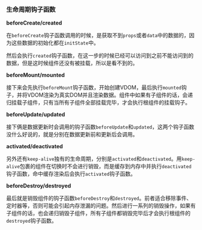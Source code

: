 ### 生命周期钩子函数

**beforeCreate/created**

在`beforeCreate`钩子函数调用的时候，是获取不到`props`或者`data`中的数据的，因为这些数据的初始化都在`initState`中。

然后会执行`created`钩子函数，在这一步的时候已经可以访问到之前不能访问到的数据，但是这时候组件还没有被挂载，所以是看不到的。

**beforeMount/mounted**

接下来会先执行`beforeMount`钩子函数，开始创建VDOM，最后执行`mounted`钩子，并将VDOM渲染为真实DOM并且渲染数据。组件中如果有子组件的话，会递归挂载子组件，只有当所有子组件全部挂载完毕，才会执行根组件的挂载钩子。

**beforeUpdate/updated**

接下俩是数据更新时会调用的钩子函数`beforeUpdate`和`updated`，这两个钩子函数没什么好说的，就是分别在数据更新前和更新后会调用。

**activated/deactivated**

另外还有`keep-alive`独有的生命周期，分别是`activated`和`deactivated`。用`keep-alive`包裹的组件在切换时不会进行销毁，而是缓存到内存中并执行`deactivated`钩子函数，命中缓存渲染后会执行`activated`钩子函数。

**beforeDestroy/destroyed**

最后就是销毁组件的钩子函数`beforeDestroy`和`destroyed`。前者适合移除事件、定时器等，否则可能会引起内存泄漏的问题。然后进行一系列的销毁操作，如果有子组件的话，也会递归销毁子组件，所有子组件都销毁完毕后才会执行根组件的`destroyed`钩子函数。